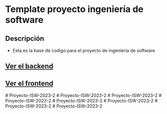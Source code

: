 # Template proyecto ingeniería de software

## Descripción

- Esta es la base de codigo para el proyecto de ingeniería de software

## [Ver el backend](./backend/Backend.md)
## [Ver el frontend](./frontend/Frontend.md)
#   P r o y e c t o - I S W - 2 0 2 3 - 2  
 #   P r o y e c t o - I S W - 2 0 2 3 - 2  
 #   P r o y e c t o - I S W - 2 0 2 3 - 2  
 #   P r o y e c t o - I S W - 2 0 2 3 - 2  
 #   P r o y e c t o - I S W - 2 0 2 3 - 2  
 #   P r o y e c t o - I S W - 2 0 2 3 - 2  
 #   P r o y e c t o - I S W - 2 0 2 3 - 2  
 #   P r o y e c t o - I S W - 2 0 2 3 - 2  
 